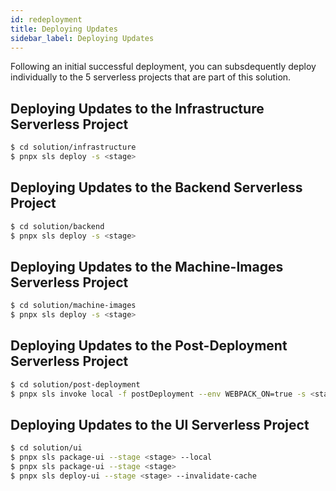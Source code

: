 ```yaml
---
id: redeployment
title: Deploying Updates
sidebar_label: Deploying Updates
---
```


Following an initial successful deployment, you can subsdequently deploy individually to the 5 serverless projects that are part of this solution.

## Deploying Updates to the Infrastructure Serverless Project

```bash
$ cd solution/infrastructure
$ pnpx sls deploy -s <stage>
```

## Deploying Updates to the Backend Serverless Project

```bash
$ cd solution/backend
$ pnpx sls deploy -s <stage>
```

## Deploying Updates to the Machine-Images Serverless Project

```bash
$ cd solution/machine-images
$ pnpx sls deploy -s <stage>
```

## Deploying Updates to the Post-Deployment Serverless Project

```bash
$ cd solution/post-deployment
$ pnpx sls invoke local -f postDeployment --env WEBPACK_ON=true -s <stage>
```

## Deploying Updates to the UI Serverless Project

```bash
$ cd solution/ui
$ pnpx sls package-ui --stage <stage> --local
$ pnpx sls package-ui --stage <stage>
$ pnpx sls deploy-ui --stage <stage> --invalidate-cache
```
